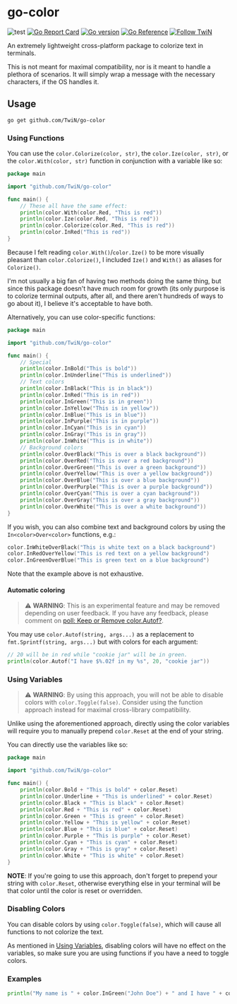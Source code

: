 # go-color
![test](https://github.com/TwiN/go-color/actions/workflows/test.yml/badge.svg)
[![Go Report Card](https://goreportcard.com/badge/github.com/TwiN/go-color)](https://goreportcard.com/report/github.com/TwiN/go-color)
[![Go version](https://img.shields.io/github/go-mod/go-version/TwiN/go-color.svg)](https://github.com/TwiN/go-color)
[![Go Reference](https://pkg.go.dev/badge/github.com/TwiN/go-color.svg)](https://pkg.go.dev/github.com/TwiN/go-color)
[![Follow TwiN](https://img.shields.io/github/followers/TwiN?label=Follow&style=social)](https://github.com/TwiN)

An extremely lightweight cross-platform package to colorize text in terminals.

This is not meant for maximal compatibility, nor is it meant to handle a plethora of scenarios.
It will simply wrap a message with the necessary characters, if the OS handles it.


## Usage
```console
go get github.com/TwiN/go-color
```


### Using Functions
You can use the `color.Colorize(color, str)`, the `color.Ize(color, str)`, or the `color.With(color, str)` function
in conjunction with a variable like so:
```go
package main

import "github.com/TwiN/go-color"

func main() {
    // These all have the same effect:
    println(color.With(color.Red, "This is red"))
    println(color.Ize(color.Red, "This is red"))
    println(color.Colorize(color.Red, "This is red"))
    println(color.InRed("This is red"))
}
```

Because I felt reading `color.With()`/`color.Ize()` to be more visually pleasant than `color.Colorize()`, 
I included `Ize()` and `With()` as aliases for `Colorize()`.

I'm not usually a big fan of having two methods doing the same thing, but since
this package doesn't have much room for growth (its only purpose is to colorize
terminal outputs, after all, and there aren't hundreds of ways to go about it),
I believe it's acceptable to have both.

Alternatively, you can use color-specific functions:
```go
package main

import "github.com/TwiN/go-color"

func main() {
    // Special
    println(color.InBold("This is bold"))
    println(color.InUnderline("This is underlined"))
    // Text colors
    println(color.InBlack("This is in black"))
    println(color.InRed("This is in red"))
    println(color.InGreen("This is in green"))
    println(color.InYellow("This is in yellow"))
    println(color.InBlue("This is in blue"))
    println(color.InPurple("This is in purple"))
    println(color.InCyan("This is in cyan"))
    println(color.InGray("This is in gray"))
    println(color.InWhite("This is in white"))
    // Background colors
    println(color.OverBlack("This is over a black background"))
    println(color.OverRed("This is over a red background"))
    println(color.OverGreen("This is over a green background"))
    println(color.OverYellow("This is over a yellow background"))
    println(color.OverBlue("This is over a blue background"))
    println(color.OverPurple("This is over a purple background"))
    println(color.OverCyan("This is over a cyan background"))
    println(color.OverGray("This is over a gray background"))
    println(color.OverWhite("This is over a white background"))
}
```

If you wish, you can also combine text and background colors by using the `In<color>Over<color>` functions, e.g.:
```go
color.InWhiteOverBlack("This is white text on a black background")
color.InRedOverYellow("This is red text on a yellow background")
color.InGreenOverBlue("This is green text on a blue background")
```
Note that the example above is not exhaustive.

#### Automatic coloring
> ⚠ **WARNING**: This is an experimental feature and may be removed depending on user feedback.
> If you have any feedback, please comment on [poll: Keep or Remove color.Autof?](https://github.com/TwiN/go-color/discussions/13).

You may use `color.Autof(string, args...)` as a replacement to `fmt.Sprintf(string, args...)` but with colors for
each argument:
```go
// 20 will be in red while "cookie jar" will be in green.
println(color.Autof("I have $%.02f in my %s", 20, "cookie jar"))
```


### Using Variables
> ⚠ **WARNING**: By using this approach, you will not be able to disable colors with `color.Toggle(false)`. 
> Consider using the function approach instead for maximal cross-library compatibility.

Unlike using the aforementioned approach, directly using the color variables will require you to manually
prepend `color.Reset` at the end of your string.

You can directly use the variables like so:
```go
package main

import "github.com/TwiN/go-color"

func main() {
    println(color.Bold + "This is bold" + color.Reset)
    println(color.Underline + "This is underlined" + color.Reset)
    println(color.Black + "This is black" + color.Reset)
    println(color.Red + "This is red" + color.Reset)
    println(color.Green + "This is green" + color.Reset)
    println(color.Yellow + "This is yellow" + color.Reset)
    println(color.Blue + "This is blue" + color.Reset)
    println(color.Purple + "This is purple" + color.Reset)
    println(color.Cyan + "This is cyan" + color.Reset)
    println(color.Gray + "This is gray" + color.Reset)
    println(color.White + "This is white" + color.Reset)
}
```

**NOTE**: If you're going to use this approach, don't forget to prepend your string with `color.Reset`, 
otherwise everything else in your terminal will be that color until the color is reset or overridden.


### Disabling Colors
You can disable colors by using `color.Toggle(false)`, which will cause all functions to not colorize the text.

As mentioned in [Using Variables](#using-variables), disabling colors will have no effect on the variables, so 
make sure you are using functions if you have a need to toggle colors.


### Examples
```go
println("My name is " + color.InGreen("John Doe") + " and I have " + color.InRed(32) + " apples.")
```
